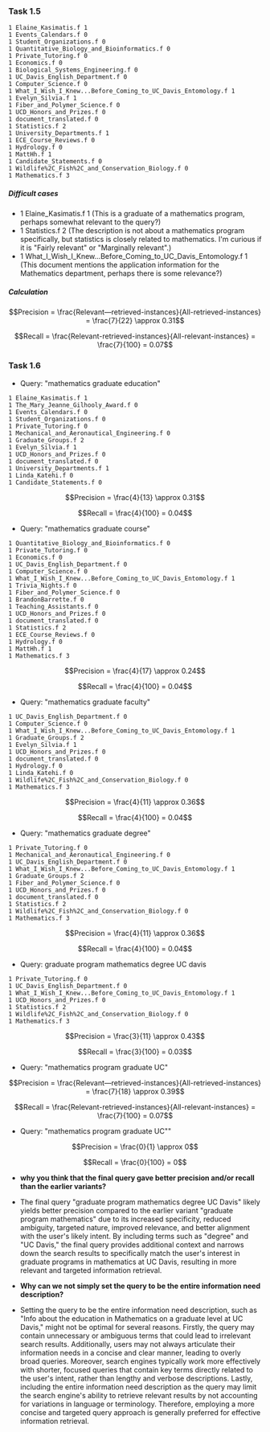 ### Task 1.5

```
1 Elaine_Kasimatis.f 1
1 Events_Calendars.f 0
1 Student_Organizations.f 0
1 Quantitative_Biology_and_Bioinformatics.f 0
1 Private_Tutoring.f 0
1 Economics.f 0
1 Biological_Systems_Engineering.f 0
1 UC_Davis_English_Department.f 0
1 Computer_Science.f 0
1 What_I_Wish_I_Knew...Before_Coming_to_UC_Davis_Entomology.f 1
1 Evelyn_Silvia.f 1
1 Fiber_and_Polymer_Science.f 0
1 UCD_Honors_and_Prizes.f 0
1 document_translated.f 0
1 Statistics.f 2
1 University_Departments.f 1
1 ECE_Course_Reviews.f 0
1 Hydrology.f 0
1 MattHh.f 1
1 Candidate_Statements.f 0
1 Wildlife%2C_Fish%2C_and_Conservation_Biology.f 0
1 Mathematics.f 3
```

##### Difficult cases
- 1 Elaine_Kasimatis.f 1 (This is a graduate of a mathematics program, perhaps somewhat relevant to the query?)
- 1 Statistics.f 2 (The description is not about a mathematics program specifically, but statistics is closely related to mathematics. I'm curious if it is "Fairly relevant" or "Marginally relevant".)
- 1 What_I_Wish_I_Knew...Before_Coming_to_UC_Davis_Entomology.f 1 (This document mentions the application information for the Mathematics department, perhaps there is some relevance?)

##### Calculation

$$Precision = \frac{Relevant—retrieved-instances}{All-retrieved-instances} = \frac{7}{22} \approx 0.31$$

$$Recall = \frac{Relevant-retrieved-instances}{All-relevant-instances} = \frac{7}{100} = 0.07$$


### Task 1.6

- Query: "mathematics graduate education" 

```
1 Elaine_Kasimatis.f 1
1 The_Mary_Jeanne_Gilhooly_Award.f 0
1 Events_Calendars.f 0
1 Student_Organizations.f 0
1 Private_Tutoring.f 0
1 Mechanical_and_Aeronautical_Engineering.f 0
1 Graduate_Groups.f 2
1 Evelyn_Silvia.f 1
1 UCD_Honors_and_Prizes.f 0
1 document_translated.f 0
1 University_Departments.f 1
1 Linda_Katehi.f 0
1 Candidate_Statements.f 0
```

$$Precision = \frac{4}{13} \approx 0.31$$

$$Recall = \frac{4}{100} = 0.04$$

- Query: "mathematics graduate course"

```
1 Quantitative_Biology_and_Bioinformatics.f 0
1 Private_Tutoring.f 0
1 Economics.f 0
1 UC_Davis_English_Department.f 0
1 Computer_Science.f 0
1 What_I_Wish_I_Knew...Before_Coming_to_UC_Davis_Entomology.f 1
1 Trivia_Nights.f 0
1 Fiber_and_Polymer_Science.f 0
1 BrandonBarrette.f 0
1 Teaching_Assistants.f 0
1 UCD_Honors_and_Prizes.f 0
1 document_translated.f 0
1 Statistics.f 2
1 ECE_Course_Reviews.f 0
1 Hydrology.f 0
1 MattHh.f 1
1 Mathematics.f 3
```

$$Precision = \frac{4}{17} \approx 0.24$$

$$Recall = \frac{4}{100} = 0.04$$

- Query: "mathematics graduate faculty"

```
1 UC_Davis_English_Department.f 0
1 Computer_Science.f 0
1 What_I_Wish_I_Knew...Before_Coming_to_UC_Davis_Entomology.f 1
1 Graduate_Groups.f 2
1 Evelyn_Silvia.f 1
1 UCD_Honors_and_Prizes.f 0
1 document_translated.f 0
1 Hydrology.f 0
1 Linda_Katehi.f 0
1 Wildlife%2C_Fish%2C_and_Conservation_Biology.f 0
1 Mathematics.f 3
```

$$Precision = \frac{4}{11} \approx 0.36$$

$$Recall = \frac{4}{100} = 0.04$$

- Query: "mathematics graduate degree"

```
1 Private_Tutoring.f 0
1 Mechanical_and_Aeronautical_Engineering.f 0
1 UC_Davis_English_Department.f 0
1 What_I_Wish_I_Knew...Before_Coming_to_UC_Davis_Entomology.f 1
1 Graduate_Groups.f 2
1 Fiber_and_Polymer_Science.f 0
1 UCD_Honors_and_Prizes.f 0
1 document_translated.f 0
1 Statistics.f 2
1 Wildlife%2C_Fish%2C_and_Conservation_Biology.f 0
1 Mathematics.f 3
```
$$Precision = \frac{4}{11} \approx 0.36$$

$$Recall = \frac{4}{100} = 0.04$$

- Query: graduate program mathematics degree UC davis

```
1 Private_Tutoring.f 0
1 UC_Davis_English_Department.f 0
1 What_I_Wish_I_Knew...Before_Coming_to_UC_Davis_Entomology.f 1
1 UCD_Honors_and_Prizes.f 0
1 Statistics.f 2
1 Wildlife%2C_Fish%2C_and_Conservation_Biology.f 0
1 Mathematics.f 3
```

$$Precision = \frac{3}{11} \approx 0.43$$

$$Recall = \frac{3}{100} = 0.03$$

- Query: "mathematics program graduate UC"

$$Precision = \frac{Relevant—retrieved-instances}{All-retrieved-instances} = \frac{7}{18} \approx 0.39$$

$$Recall = \frac{Relevant-retrieved-instances}{All-relevant-instances} = \frac{7}{100} = 0.07$$

- Query: "mathematics program graduate UC""

$$Precision = \frac{0}{1} \approx 0$$

$$Recall = \frac{0}{100} = 0$$


- **why you think that the final query gave better precision and/or recall than the earlier variants?**
- The final query "graduate program mathematics degree UC Davis" likely yields better precision compared to the earlier variant "graduate program mathematics" due to its increased specificity, reduced ambiguity, targeted nature, improved relevance, and better alignment with the user's likely intent. By including terms such as "degree" and "UC Davis," the final query provides additional context and narrows down the search results to specifically match the user's interest in graduate programs in mathematics at UC Davis, resulting in more relevant and targeted information retrieval.

- **Why can we not simply set the query to be the entire information need description?**
- Setting the query to be the entire information need description, such as "Info about the education in Mathematics on a graduate level at UC Davis," might not be optimal for several reasons. Firstly, the query may contain unnecessary or ambiguous terms that could lead to irrelevant search results. Additionally, users may not always articulate their information needs in a concise and clear manner, leading to overly broad queries. Moreover, search engines typically work more effectively with shorter, focused queries that contain key terms directly related to the user's intent, rather than lengthy and verbose descriptions. Lastly, including the entire information need description as the query may limit the search engine's ability to retrieve relevant results by not accounting for variations in language or terminology. Therefore, employing a more concise and targeted query approach is generally preferred for effective information retrieval.